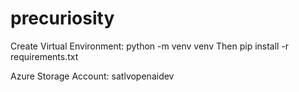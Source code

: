 # precuriosity

Create Virtual Environment:
python -m venv venv
Then
pip install -r requirements.txt

Azure Storage Account: satlvopenaidev
